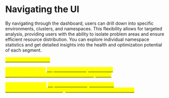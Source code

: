 # Navigating the UI

By navigating through the dashboard, users can drill down into specific environments, clusters, and namespaces. This flexibility allows for targeted analysis, providing users with the ability to isolate problem areas and ensure efficient resource distribution. You can explore individual namespace statistics and get detailed insights into the health and optimization potential of each segment.

[<mark style="color:yellow;">Joanne's videos here</mark>](https://www.densify.com/docs-kubex/Content/Kubex/Containers%20Analysis.htm)

<mark style="color:yellow;">Main UI sections —</mark> [<mark style="color:yellow;">https://www.densify.com/docs-kubex/Content/Kubex/Containers%20Analysis.htm</mark>](https://www.densify.com/docs-kubex/Content/Kubex/Containers%20Analysis.htm)

<mark style="color:yellow;">Filters and Views —</mark> [<mark style="color:yellow;">https://www.densify.com/docs-kubex/Content/Videos/Using%20the%20Tree%20Viewer.htm</mark>](https://www.densify.com/docs-kubex/Content/Videos/Using%20the%20Tree%20Viewer.htm)


